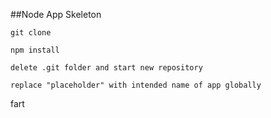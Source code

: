 ##Node App Skeleton

```git clone```

```npm install```

```delete .git folder and start new repository```

```replace "placeholder" with intended name of app globally```

fart